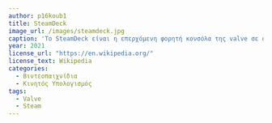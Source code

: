 ```yaml
---
author: p16koub1
title: SteamDeck 
image_url: /images/steamdeck.jpg
caption: 'Το SteamDeck είναι η επερχόμενη φορητή κονσόλα της valve σε συνεργασία με την AMD με σκοπό να επιτρέψει τους χρήστες να έχουν πρόσβαση στην προσωπική τους βιβλιοθήκη παιχνιδιων του Steam.Το λειτουργικό σύστημα της κονσόλας είναι το SteamOS 3.0. το οποίο είναι βασισμένο σε Arch Linux. Για να μπορέσει να υποστηρίξει τους περισσότερους τίτλους παιχνιδιών χρησιμοποιεί το compatibility layer Proton, το οποίο επιτρέπει την εκτέλεση των περισσότερων εφαρμογών βασισμένων σε Windows.' 
year: 2021
license_url: "https://en.wikipedia.org/" 
license_text: Wikipedia
categories:
  - Βιντεοπαιχνίδια
  - Κινητός Υπολογισμός
tags:
  - Valve
  - Steam
---
```

